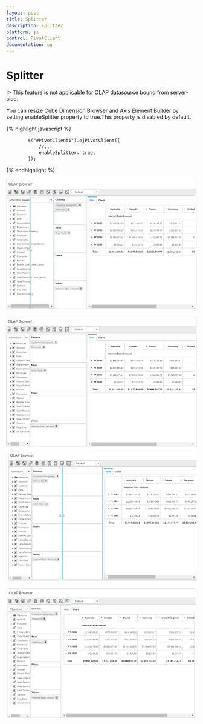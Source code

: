 ```yaml
---
layout: post
title: Splitter
description: splitter
platform: js
control: PivotClient
documentation: ug
---
```


# Splitter

I> This feature is not applicable for OLAP datasource bound from server-side. 

You can resize Cube Dimension Browser and Axis Element Builder by setting enableSplitter property to true.This property is disabled by default.

{% highlight javascript %}

            $("#PivotClient1").ejPivotClient({
                //...
                enableSplitter: true,
            });

{% endhighlight %}

![](Splitter_images/Splitter1.png)

![](Splitter_images/Splitter2.png)

![](Splitter_images/Splitter3.png)

![](Splitter_images/Splitter4.png)
